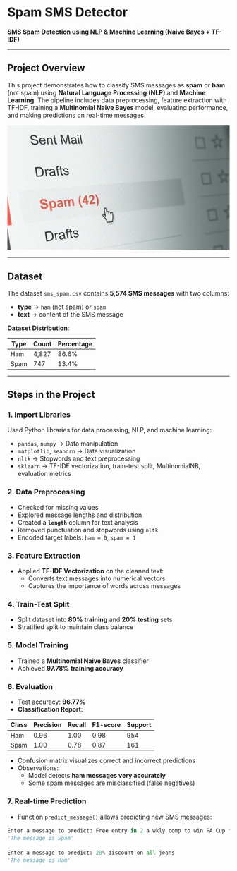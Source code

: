# Spam SMS Detector

**SMS Spam Detection using NLP & Machine Learning (Naive Bayes + TF-IDF)**

---

## Project Overview

This project demonstrates how to classify SMS messages as **spam** or **ham** (not spam) using **Natural Language Processing (NLP)** and **Machine Learning**. The pipeline includes data preprocessing, feature extraction with TF-IDF, training a **Multinomial Naive Bayes** model, evaluating performance, and making predictions on real-time messages.

![SMS Spam Detection](68c5f1e91dbd9198a77d2444e55c272c.jpg)

---

## Dataset

The dataset `sms_spam.csv` contains **5,574 SMS messages** with two columns:

- **type** → `ham` (not spam) or `spam`  
- **text** → content of the SMS message  

**Dataset Distribution**:

| Type | Count | Percentage |
|------|-------|------------|
| Ham  | 4,827 | 86.6%      |
| Spam | 747   | 13.4%      |

---

## Steps in the Project

### 1. Import Libraries
Used Python libraries for data processing, NLP, and machine learning:
- `pandas`, `numpy` → Data manipulation
- `matplotlib`, `seaborn` → Data visualization
- `nltk` → Stopwords and text preprocessing
- `sklearn` → TF-IDF vectorization, train-test split, MultinomialNB, evaluation metrics

### 2. Data Preprocessing
- Checked for missing values
- Explored message lengths and distribution
- Created a **`length`** column for text analysis
- Removed punctuation and stopwords using `nltk`
- Encoded target labels: `ham = 0`, `spam = 1`

### 3. Feature Extraction
- Applied **TF-IDF Vectorization** on the cleaned text:
  - Converts text messages into numerical vectors
  - Captures the importance of words across messages

### 4. Train-Test Split
- Split dataset into **80% training** and **20% testing** sets
- Stratified split to maintain class balance

### 5. Model Training
- Trained a **Multinomial Naive Bayes** classifier
- Achieved **97.78% training accuracy**

### 6. Evaluation
- Test accuracy: **96.77%**
- **Classification Report**:

| Class | Precision | Recall | F1-score | Support |
|-------|-----------|--------|----------|---------|
| Ham   | 0.96      | 1.00   | 0.98     | 954     |
| Spam  | 1.00      | 0.78   | 0.87     | 161     |

- Confusion matrix visualizes correct and incorrect predictions
- Observations:
  - Model detects **ham messages very accurately**
  - Some spam messages are misclassified (false negatives)

### 7. Real-time Prediction
- Function `predict_message()` allows predicting new SMS messages:

```python
Enter a message to predict: Free entry in 2 a wkly comp to win FA Cup final
'The message is Spam'

Enter a message to predict: 20% discount on all jeans
'The message is Ham'
